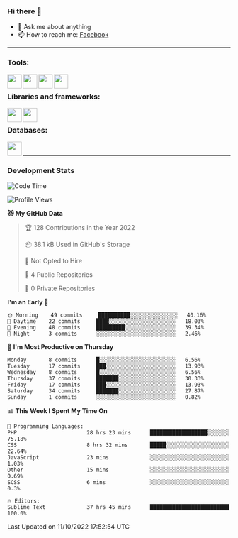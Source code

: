 ### Hi there 👋

<!-- - 🔭 I’m currently working on [huyviet] -->
- 💬 Ask me about anything
- 📫 How to reach me: [Facebook]
<!-- - ⚡ Fun fact: abc -->

---

### Tools:
<img align='left' height="32" width="32" src="https://cdn.jsdelivr.net/npm/simple-icons@4.8.0/icons/phpstorm.svg" />
<img align='left' height="32" width="32" src="https://cdn.jsdelivr.net/npm/simple-icons@4.8.0/icons/sublimetext.svg" />
<img align='left' height="32" width="32" src="https://cdn.jsdelivr.net/npm/simple-icons@4.8.0/icons/laragon.svg" />
<img align='left' height="32" width="32" src="https://cdn.jsdelivr.net/npm/simple-icons@4.8.0/icons/xampp.svg" />
<br>

### Libraries and frameworks:
<img align='left' height="32" width="32" src="https://cdn.jsdelivr.net/npm/simple-icons@4.8.0/icons/laravel.svg" />
<img align='left' height="32" width="32" src="https://cdn.jsdelivr.net/npm/simple-icons@4.8.0/icons/jquery.svg" />
<br>

### Databases:
<img align='left' height="32" width="32" src="https://cdn.jsdelivr.net/npm/simple-icons@4.8.0/icons/mysql.svg" />
<br>

---
### Development Stats
<!--START_SECTION:waka-->
![Code Time](http://img.shields.io/badge/Code%20Time-201%20hrs%2047%20mins-blue)

![Profile Views](http://img.shields.io/badge/Profile%20Views-0-blue)

**🐱 My GitHub Data** 

> 🏆 128 Contributions in the Year 2022
 > 
> 📦 38.1 kB Used in GitHub's Storage 
 > 
> 🚫 Not Opted to Hire
 > 
> 📜 4 Public Repositories 
 > 
> 🔑 0 Private Repositories  
 > 
**I'm an Early 🐤** 

```text
🌞 Morning    49 commits     ██████████░░░░░░░░░░░░░░░   40.16% 
🌆 Daytime    22 commits     ████░░░░░░░░░░░░░░░░░░░░░   18.03% 
🌃 Evening    48 commits     █████████░░░░░░░░░░░░░░░░   39.34% 
🌙 Night      3 commits      ░░░░░░░░░░░░░░░░░░░░░░░░░   2.46%

```
📅 **I'm Most Productive on Thursday** 

```text
Monday       8 commits      █░░░░░░░░░░░░░░░░░░░░░░░░   6.56% 
Tuesday      17 commits     ███░░░░░░░░░░░░░░░░░░░░░░   13.93% 
Wednesday    8 commits      █░░░░░░░░░░░░░░░░░░░░░░░░   6.56% 
Thursday     37 commits     ███████░░░░░░░░░░░░░░░░░░   30.33% 
Friday       17 commits     ███░░░░░░░░░░░░░░░░░░░░░░   13.93% 
Saturday     34 commits     ███████░░░░░░░░░░░░░░░░░░   27.87% 
Sunday       1 commits      ░░░░░░░░░░░░░░░░░░░░░░░░░   0.82%

```


📊 **This Week I Spent My Time On** 

```text
💬 Programming Languages: 
PHP                      28 hrs 23 mins      ██████████████████░░░░░░░   75.18% 
CSS                      8 hrs 32 mins       █████░░░░░░░░░░░░░░░░░░░░   22.64% 
JavaScript               23 mins             ░░░░░░░░░░░░░░░░░░░░░░░░░   1.03% 
Other                    15 mins             ░░░░░░░░░░░░░░░░░░░░░░░░░   0.69% 
SCSS                     6 mins              ░░░░░░░░░░░░░░░░░░░░░░░░░   0.3%

🔥 Editors: 
Sublime Text             37 hrs 45 mins      █████████████████████████   100.0%

```


 Last Updated on 11/10/2022 17:52:54 UTC
<!--END_SECTION:waka-->

[huyviet]: https://huyviet.vn/
[Facebook]: https://www.facebook.com/profile.php?id=100075294702642
